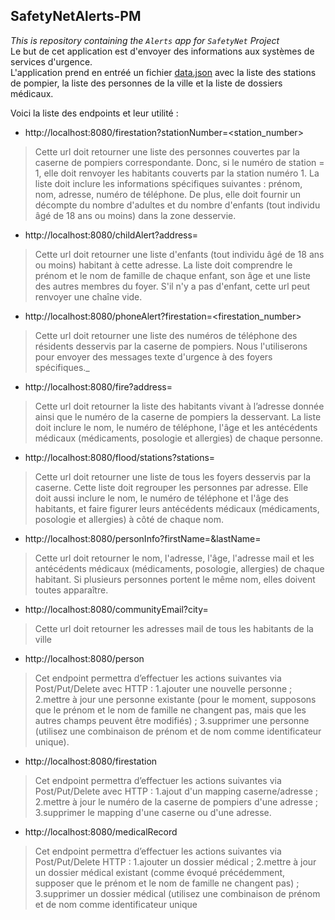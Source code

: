 ## SafetyNetAlerts-PM
_This is repository containing the `Alerts` app for `SafetyNet` Project_  
Le but de cet application est d'envoyer des informations aux systèmes de services d'urgence.  
L'application prend en entréé un fichier [data.json](https://s3-eu-west-1.amazonaws.com/course.oc-static.com/projects/DA+Java+EN/P5+/data.json) avec la liste des stations de pompier, la liste des personnes de la ville et la liste de dossiers médicaux.  

Voici la liste des endpoints et leur utilité :
- http://localhost:8080/firestation?stationNumber=<station_number>
>Cette url doit retourner une liste des personnes couvertes par la caserne de pompiers correspondante.
>Donc, si le numéro de station = 1, elle doit renvoyer les habitants couverts par la station numéro 1. La liste
>doit inclure les informations spécifiques suivantes : prénom, nom, adresse, numéro de téléphone. De plus,
>elle doit fournir un décompte du nombre d'adultes et du nombre d'enfants (tout individu âgé de 18 ans ou
>moins) dans la zone desservie.
- http://localhost:8080/childAlert?address=<address>
>Cette url doit retourner une liste d'enfants (tout individu âgé de 18 ans ou moins) habitant à cette adresse.
>La liste doit comprendre le prénom et le nom de famille de chaque enfant, son âge et une liste des autres
>membres du foyer. S'il n'y a pas d'enfant, cette url peut renvoyer une chaîne vide.
- http://localhost:8080/phoneAlert?firestation=<firestation_number>
>Cette url doit retourner une liste des numéros de téléphone des résidents desservis par la caserne de
>pompiers. Nous l'utiliserons pour envoyer des messages texte d'urgence à des foyers spécifiques._
- http://localhost:8080/fire?address=<address>
>Cette url doit retourner la liste des habitants vivant à l’adresse donnée ainsi que le numéro de la caserne
>de pompiers la desservant. La liste doit inclure le nom, le numéro de téléphone, l'âge et les antécédents
>médicaux (médicaments, posologie et allergies) de chaque personne.
- http://localhost:8080/flood/stations?stations=<a list of station_numbers>
>Cette url doit retourner une liste de tous les foyers desservis par la caserne. Cette liste doit regrouper les
>personnes par adresse. Elle doit aussi inclure le nom, le numéro de téléphone et l'âge des habitants, et
>faire figurer leurs antécédents médicaux (médicaments, posologie et allergies) à côté de chaque nom.
- http://localhost:8080/personInfo?firstName=<firstName>&lastName=<lastName>
>Cette url doit retourner le nom, l'adresse, l'âge, l'adresse mail et les antécédents médicaux (médicaments,
>posologie, allergies) de chaque habitant. Si plusieurs personnes portent le même nom, elles doivent
>toutes apparaître.
- http://localhost:8080/communityEmail?city=<city>
>Cette url doit retourner les adresses mail de tous les habitants de la ville
- http://localhost:8080/person
>Cet endpoint permettra d’effectuer les actions suivantes via Post/Put/Delete avec HTTP :
>1.ajouter une nouvelle personne ;
>2.mettre à jour une personne existante (pour le moment, supposons que le prénom et le nom de
>famille ne changent pas, mais que les autres champs peuvent être modifiés) ;
>3.supprimer une personne (utilisez une combinaison de prénom et de nom comme identificateur
unique).
- http://localhost:8080/firestation
>Cet endpoint permettra d’effectuer les actions suivantes via Post/Put/Delete avec HTTP :
>1.ajout d'un mapping caserne/adresse ;
>2.mettre à jour le numéro de la caserne de pompiers d'une adresse ;
>3.supprimer le mapping d'une caserne ou d'une adresse.
- http://localhost:8080/medicalRecord
>Cet endpoint permettra d’effectuer les actions suivantes via Post/Put/Delete HTTP :
>1.ajouter un dossier médical ;
>2.mettre à jour un dossier médical existant (comme évoqué précédemment, supposer que le
>prénom et le nom de famille ne changent pas) ;
3.supprimer un dossier médical (utilisez une combinaison de prénom et de nom comme
>identificateur unique


